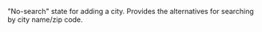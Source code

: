 "No-search" state for adding a city. Provides the alternatives for searching by city name/zip code.
